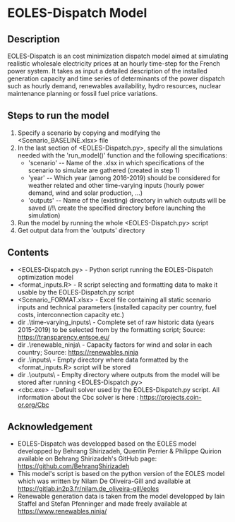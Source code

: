 # EOLES-Dispatch Model

## Description
EOLES-Dispatch is an cost minimization dispatch model aimed at simulating realistic wholesale electricity prices at an hourly time-step for the French power system. It takes as input a detailed description of the installed generation capacity and time series of determinants of the power dispatch such as hourly demand, renewables availability, hydro resources, nuclear maintenance planning or fossil fuel price variations.

## Steps to run the model
1. Specify a scenario by copying and modifying the <Scenario_BASELINE.xlsx> file
2. In the last section of <EOLES-Dispatch.py>, specify all the simulations needed with the 'run_model()' function and the following specifications:
      - 'scenario' -- Name of the .xlsx in which specifications of the scenario to simulate are gathered (created in step 1)
      - 'year'     -- Which year (among 2016-2019) should be considered for weather related and other time-varying inputs (hourly power demand, wind and solar production, ...)
      - 'outputs'  -- Name of the (existing) directory in which outputs will be saved (/!\ create the specified directory before launching the simulation)
3. Run the model by running the whole <EOLES-Dispatch.py> script
4. Get output data from the 'outputs' directory

## Contents
- <EOLES-Dispatch.py> - Python script running the EOLES-Dispatch optimization model
- <format_inputs.R> - R script selecting and formatting data to make it usable by the EOLES-Dispatch.py script
- <Scenario_FORMAT.xlsx> - Excel file containing all static scenario inputs and technical parameters (installed capacity per country, fuel costs, interconnection capacity etc.)
- dir .\time-varying_inputs\ - Complete set of raw historic data (years 2015-2019) to be selected from by the formatting script; Source: https://transparency.entsoe.eu/
- dir .\renewable_ninja\ - Capacity factors for wind and solar in each country; Source: https://renewables.ninja
- dir .\inputs\ - Empty directory where data formatted by the <format_inputs.R> script will be stored
- dir .\outputs\ - Emplty directory where outputs from the model will be stored after running <EOLES-Dispatch.py>
- <cbc.exe> - Default solver used by the EOLES-Dispatch.py script. All information about the Cbc solver is here : 
https://projects.coin-or.org/Cbc

## Acknowledgement
- EOLES-Dispatch was developped based on the EOLES model developped by Behrang Shirizadeh, Quentin Perrier & Philippe Quirion available on Behrang Shirizadeh's GitHub page: https://github.com/BehrangShirizadeh
- This model's script is based on the python version of the EOLES model which was written by Nilam De Oliveira-Gill and available at https://gitlab.in2p3.fr/nilam.de_oliveira-gill/eoles
- Renewable generation data is taken from the model developped by Iain Staffel and Stefan Pfenninger and made freely available at https://www.renewables.ninja/

